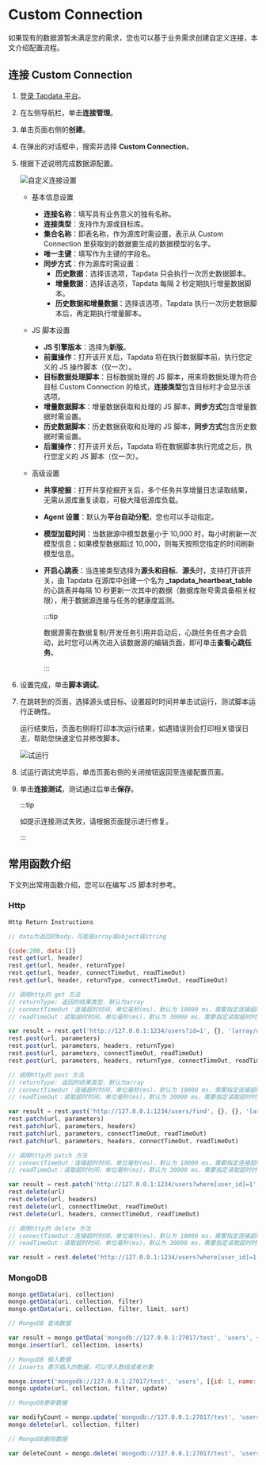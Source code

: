 # Custom Connection


如果现有的数据源暂未满足您的需求，您也可以基于业务需求创建自定义连接，本文介绍配置流程。


## 连接 Custom Connection

1. [登录 Tapdata 平台](../../user-guide/log-in.md)。

2. 在左侧导航栏，单击**连接管理**。

3. 单击页面右侧的**创建**。

4. 在弹出的对话框中，搜索并选择 **Custom Connection**。

5. 根据下述说明完成数据源配置。

   ![自定义连接设置](../../images/custom_connection_setting.png)

    * 基本信息设置

        * **连接名称**：填写具有业务意义的独有名称。
        * **连接类型**：支持作为源或目标库。
        * **集合名称**：即表名称，作为源库时需设置，表示从 Custom Connection 里获取到的数据要生成的数据模型的名字。
        * **唯一主键**：填写作为主键的字段名。
        * **同步方式**：作为源库时需设置：
            * **历史数据**：选择该选项，Tapdata 只会执行一次历史数据脚本。
            * **增量数据**：选择该选项，Tapdata 每隔 2 秒定期执行增量数据脚本。
            * **历史数据和增量数据**：选择该选项，Tapdata 执行一次历史数据脚本后，再定期执行增量脚本。

    * JS 脚本设置
        * **JS 引擎版本**：选择为**新版**。
        * **前置操作**：打开该开关后，Tapdata 将在执行数据脚本前，执行您定义的 JS 操作脚本（仅一次）。
        * **目标数据处理脚本**：目标数据处理的 JS 脚本，用来将数据处理为符合目标 Custom Connection 的格式，**连接类型**包含目标时才会显示该选项。
        * **增量数据脚本**：增量数据获取和处理的 JS 脚本，**同步方式**包含增量数据时需设置。
        * **历史数据脚本**：历史数据获取和处理的 JS 脚本，**同步方式**包含历史数据时需设置。
        * **后置操作**：打开该开关后，Tapdata 将在数据脚本执行完成之后，执行您定义的 JS 脚本（仅一次）。

    * 高级设置
        * **共享挖掘**：打开共享挖掘开关后，多个任务共享增量日志读取结果，无需从源库重复读取，可极大降低源库负载。
        
        * **Agent 设置**：默认为**平台自动分配**，您也可以手动指定。
        
        * **模型加载时间**：当数据源中模型数量小于 10,000 时，每小时刷新一次模型信息；如果模型数据超过 10,000，则每天按照您指定的时间刷新模型信息。
        
        * **开启心跳表**：当连接类型选择为**源头和目标**、**源头**时，支持打开该开关，由 Tapdata 在源库中创建一个名为 **_tapdata_heartbeat_table** 的心跳表并每隔 10 秒更新一次其中的数据（数据库账号需具备相关权限），用于数据源连接与任务的健康度监测。
          
          :::tip
          
          数据源需在数据复制/开发任务引用并启动后，心跳任务任务才会启动，此时您可以再次进入该数据源的编辑页面，即可单击**查看心跳任务**。
          
          :::

6. 设置完成，单击**脚本调试**。

7. 在跳转到的页面，选择源头或目标、设置超时时间并单击试运行，测试脚本运行正确性。

   运行结束后，页面右侧将打印本次运行结果，如遇错误则会打印相关错误日志，帮助您快速定位并修改脚本。

   ![试运行](../../images/custom_connection_dry_run.png)

8. 试运行调试完毕后，单击页面右侧的关闭按钮返回至连接配置页面。

9. 单击**连接测试**，测试通过后单击**保存**。

   :::tip

   如提示连接测试失败，请根据页面提示进行修复。

   :::


## 常用函数介绍

下文列出常用函数介绍，您可以在编写 JS 脚本时参考。

### Http

```javascript
Http Return Instructions

// data为返回的body，可能是array或object或string

{code:200, data:[]}
rest.get(url, header)
rest.get(url, header, returnType)
rest.get(url, header, connectTimeOut, readTimeOut)
rest.get(url, header, returnType, connectTimeOut, readTimeOut)

// 调用http的 get 方法
// returnType: 返回的结果类型，默认为array
// connectTimeOut：连接超时时间，单位毫秒(ms)，默认为 10000 ms，需要指定连接超时时间时可以使用该参数
// readTimeOut：读取超时时间，单位毫秒(ms)，默认为 30000 ms，需要指定读取超时时间时可以使用该参数

var result = rest.get('http://127.0.0.1:1234/users?id=1', {}, '[array/object/string]', 30, 300);
rest.post(url, parameters)
rest.post(url, parameters, headers, returnType)
rest.post(url, parameters, connectTimeOut, readTimeOut)
rest.post(url, parameters, headers, returnType, connectTimeOut, readTimeOut)

// 调用http的 post 方法
// returnType: 返回的结果类型，默认为array
// connectTimeOut：连接超时时间，单位毫秒(ms)，默认为 10000 ms，需要指定连接超时时间时可以使用该参数
// readTimeOut：读取超时时间，单位毫秒(ms)，默认为 30000 ms，需要指定读取超时时间时可以使用该参数

var result = rest.post('http://127.0.0.1:1234/users/find', {}, {}, '[array/object/string]', 30, 300);
rest.patch(url, parameters)
rest.patch(url, parameters, headers)
rest.patch(url, parameters, connectTimeOut, readTimeOut)
rest.patch(url, parameters, headers, connectTimeOut, readTimeOut)

// 调用http的 patch 方法
// connectTimeOut：连接超时时间，单位毫秒(ms)，默认为 10000 ms，需要指定连接超时时间时可以使用该参数
// readTimeOut：读取超时时间，单位毫秒(ms)，默认为 30000 ms，需要指定读取超时时间时可以使用该参数

var result = rest.patch('http://127.0.0.1:1234/users?where[user_id]=1', {status: 0}, {}, 30, 300);
rest.delete(url)
rest.delete(url, headers)
rest.delete(url, connectTimeOut, readTimeOut)
rest.delete(url, headers, connectTimeOut, readTimeOut)

// 调用http的 delete 方法
// connectTimeOut：连接超时时间，单位毫秒(ms)，默认为 10000 ms，需要指定连接超时时间时可以使用该参数
// readTimeOut：读取超时时间，单位毫秒(ms)，默认为 30000 ms，需要指定读取超时时间时可以使用该参数

var result = rest.delete('http://127.0.0.1:1234/users?where[user_id]=1', {}, 30, 300);
```

### **MongoDB**

```javascript
mongo.getData(uri, collection)
mongo.getData(uri, collection, filter)
mongo.getData(uri, collection, filter, limit, sort)

// MongoDB 查询数据

var result = mongo.getData('mongodb://127.0.0.1:27017/test', 'users', {id: 1}, 10, {add_time: -1});
mongo.insert(url, collection, inserts)

// MongoDB 插入数据
// inserts 表示插入的数据，可以传入数组或者对象

mongo.insert('mongodb://127.0.0.1:27017/test', 'users', [{id: 1, name: 'test1'}, {id: 2, name: 'test2'}]);
mongo.update(url, collection, filter, update)

// MongoDB更新数据

var modifyCount = mongo.update('mongodb://127.0.0.1:27017/test', 'users', {id: 1}, {name: 'test3'});
mongo.delete(url, collection, filter)

// MongoDB删除数据

var deleteCount = mongo.delete('mongodb://127.0.0.1:27017/test', 'users', {id: 1});
```